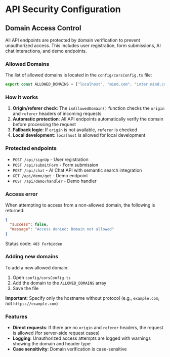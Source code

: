 # API Security Configuration

## Domain Access Control

All API endpoints are protected by domain verification to prevent unauthorized access. This includes user registration, form submissions, AI chat interactions, and demo endpoints.

### Allowed Domains

The list of allowed domains is located in the `config/corsConfig.ts` file:

```typescript
export const ALLOWED_DOMAINS = ["localhost", "mind.com", "inter.mind.com", "status.mind.com"]
```

### How it works

1. **Origin/referer check**: The `isAllowedDomain()` function checks the `origin` and `referer` headers of incoming requests
2. **Automatic protection**: All API endpoints automatically verify the domain before processing the request
3. **Fallback logic**: If `origin` is not available, `referer` is checked
4. **Local development**: `localhost` is allowed for local development

### Protected endpoints

- `POST /api/signUp` - User registration
- `POST /api/submitForm` - Form submission
- `POST /api/chat` - AI Chat API with semantic search integration
- `GET /api/demo/get` - Demo endpoint
- `POST /api/demo/handler` - Demo handler

### Access error

When attempting to access from a non-allowed domain, the following is returned:

```json
{
  "success": false,
  "message": "Access denied: Domain not allowed"
}
```

Status code: `403 Forbidden`

### Adding new domains

To add a new allowed domain:

1. Open `config/corsConfig.ts`
2. Add the domain to the `ALLOWED_DOMAINS` array
3. Save the file

**Important**: Specify only the hostname without protocol (e.g., `example.com`, not `https://example.com`)

### Features

- **Direct requests**: If there are no `origin` and `referer` headers, the request is allowed (for server-side request cases)
- **Logging**: Unauthorized access attempts are logged with warnings showing the domain and header type
- **Case sensitivity**: Domain verification is case-sensitive
